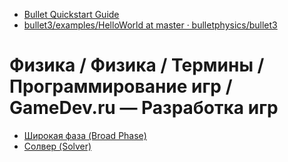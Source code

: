 - [Bullet Quickstart Guide](https://github.com/bulletphysics/bullet3/blob/master/docs/BulletQuickstart.pdf)
- [bullet3/examples/HelloWorld at master · bulletphysics/bullet3](https://github.com/bulletphysics/bullet3/tree/master/examples/HelloWorld)

# Физика / Физика / Термины / Программирование игр / GameDev.ru — Разработка игр

- [Широкая фаза (Broad Phase)](https://gamedev.ru/code/terms/Broadphase)
- [Солвер (Solver)](https://gamedev.ru/code/terms/Solver)
